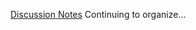 [Discussion Notes](https://www.notion.so/week-4-class-discusstion-ae284070ac86431da74f15e76ad6ebeb)
Continuing to organize...
